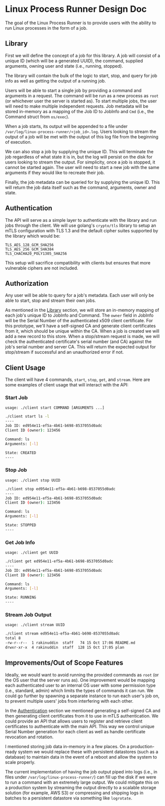 # Linux Process Runner Design Doc

The goal of the Linux Process Runner is to provide users
with the ability to run Linux processes in the form of a job.

## Library

First we will define the concept of a job for this library. A job will
consist of a unique ID (which will be a generated UUID), the command, supplied 
arguments, owning user and state (i.e., running, stopped).

The library will contain the bulk of the logic to start, stop, and query
for job info as well as getting the output of a running job.

Users will be able to start a single job by providing a command and arguments
in a request. The command will be run as a new process as `root` (or whichever user the server is 
started as). To start multiple jobs, the user will need to make multiple independent requests. Job
metadata will be stored in-memory as a mapping of the Job ID to JobInfo and `Cmd` (i.e., the Command
struct from `os/exec`).

When a job starts, its output will be appended to a file under `/var/log/linux-process-runner/<job_id>.log`. 
Users looking to stream the output of a job will be met with the output of this log file
from the beginning of execution.

We can also stop a job by supplying the unique ID. This will terminate the job regardless of
what state it is in, but the log will persist on the disk for users looking to stream the output.
For simplicity, once a job is stopped, it cannot be started again. The user will need to start a new 
job with the same arguments if they would like to recreate their job. 

Finally, the job metadata can be queried for by supplying the unique ID. This will return the
job data itself such as the command, arguments, owner and state.

## Authentication

The API will serve as a simple layer to authenticate with the library and run jobs through the
client. We will use golang's `crypto/tls` library to setup an mTLS configuration with TLS 1.3
and the default cipher suites supported by the library which would be:

```
TLS_AES_128_GCM_SHA256
TLS_AES_256_GCM_SHA384
TLS_CHACHA20_POLY1305_SHA256
```

This setup will sacrifice compatibility with clients but ensures that more vulnerable ciphers
are not included.

## Authorization

Any user will be able to query for a job's metadata. Each user will only be able to start, stop and stream their own jobs.

As mentioned in the [Library](#library) section, we will store an in-memory mapping of each job's 
unique ID to JobInfo and Command. The `owner` field in JobInfo will be the Serial Number of the 
authenticated x509 client certificate. For this prototype, we'll have a self-signed CA and generate 
client certificates from it, which should be unique within the CA. When a job is created we will add 
a new record to this store. When a stop/stream request is made, we will check the authenticated 
certificate's serial number (and CA) against the job's serial number and server CA. This will return
the expected output for stop/stream if successful and an unauthorized error if not.

## Client Usage

The client will have 4 commands, `start`, `stop`, `get`, and `stream`. Here are some examples of 
client usage that will interact with the API:

### Start Job
`usage: ./client start COMMAND [ARGUMENTS ...]`
```bash
./client start ls -l
----
Job ID: ed954e11-ef5a-4b61-b698-8537055d0adc
Client ID (owner): 123456

Command: ls
Arguments: [-l]

State: CREATED
----
```

### Stop Job
`usage: ./client stop UUID`
```bash
./client stop ed954e11-ef5a-4b61-b698-8537055d0adc
----
Job ID: ed954e11-ef5a-4b61-b698-8537055d0adc
Client ID (owner): 123456

Command: ls
Arguments: [-l]

State: STOPPED
----
```

### Get Job Info
`usage: ./client get UUID`
```bash
./client get ed954e11-ef5a-4b61-b698-8537055d0adc
----
Job ID: ed954e11-ef5a-4b61-b698-8537055d0adc
Client ID (owner): 123456

Command: ls
Arguments: [-l]

State: RUNNING
----
```

### Stream Job Output
`usage: ./client stream UUID`
```bash
./client stream ed954e11-ef5a-4b61-b698-8537055d0adc
total 8
-rw-r--r--  1 rakinuddin  staff   74 15 Oct 17:06 README.md
drwxr-xr-x  4 rakinuddin  staff  128 15 Oct 17:05 plan
```

## Improvements/Out of Scope Features

Ideally, we would want to avoid running the provided commands as `root` (or the OS user that the 
server runs as). One improvement would be mapping each authenticated user to an internal OS user with 
some permission type (i.e., standard, admin) which limits the types of commands it can run. We could 
go further by spawning a separate instance to run each user's job on, to prevent multiple users' jobs 
from interfering with each other.

In the [Authentication](#authentication) section we mentioned generating a self-signed CA and then 
generating client certificates from it to use in mTLS authentication. We could provide an API that
allows users to register and retrieve client certificates to authenticate with the main API.
This way we control unique Serial Number generation for each client as well as handle certificate
revocation and rotation.

I mentioned storing job data in-memory in a few places. On a production-ready system we would replace
these with persistent datastores (such as a database) to maintain data in the event of a reboot and
allow the system to scale properly.

The current implementation of having the job output piped into logs (i.e., in files under `/var/log/linux-process-runner/`)
can fill up the disk if we were to run a command with an extremely large output. We could mitigate
this on a production system by streaming the output directly to a scalable storage solution (for 
example, AWS S3) or compressing and shipping logs in batches to a persistent datastore via something 
like `logrotate`.
